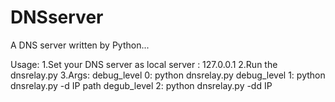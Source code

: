 # DNSserver

A DNS server written by Python...

Usage:
1.Set your DNS server as local server : 127.0.0.1
2.Run the dnsrelay.py
3.Args:
  debug_level 0: python dnsrelay.py
  debug_level 1: python dnsrelay.py -d IP path 
  degub_level 2: python dnsrelay.py -dd IP
